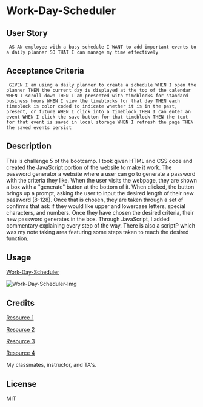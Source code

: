 # Work-Day-Scheduler

## User Story
``
AS AN employee with a busy schedule
I WANT to add important events to a daily planner
SO THAT I can manage my time effectively``

## Acceptance Criteria
``
GIVEN I am using a daily planner to create a schedule
WHEN I open the planner
THEN the current day is displayed at the top of the calendar
WHEN I scroll down
THEN I am presented with timeblocks for standard business hours
WHEN I view the timeblocks for that day
THEN each timeblock is color coded to indicate whether it is in the past, present, or future
WHEN I click into a timeblock
THEN I can enter an event
WHEN I click the save button for that timeblock
THEN the text for that event is saved in local storage
WHEN I refresh the page
THEN the saved events persist``

## Description
 
This is challenge 5 of the bootcamp. I took given HTML and CSS code and created the JavaScript portion of the website to make it work. The password generator a website where a user can go to generate a password with the criteria they like. When the user visits the webpage, they are shown a box with a "generate" button at the bottom of it. When clicked, the button brings up a prompt, asking the user to input the desired length of their new password (8-128). Once that is chosen, they are taken through a set of confirms that ask if they would like upper and lowercase letters, special characters, and numbers. Once they have chosen the desired criteria, their new password generates in the box. Through JavaScript, I added commentary explaining every step of the way. There is also a scriptP which was my note taking area featuring some steps taken to reach the desired function.

## Usage
[Work-Day-Scheduler](https://ashleyg5.github.io/Work-Day-Scheduler/)
 
![Work-Day-Scheduler-Img](https://user-images.githubusercontent.com/118938942/230435927-ca012377-1980-41c1-ae84-2eb5ec4b49d2.png)



## Credits

[Resource 1](https://day.js.org/docs/en/display/format)

[Resource 2](https://stackoverflow.com/questions/44564795/how-to-keep-localstorage-values-after-refresh)

[Resource 3](https://learn.jquery.com/using-jquery-core/document-ready/)

[Resource 4](https://www.w3schools.com/jsref/dom_obj_document.asp)

My classmates, instructor, and TA's.

## License

MIT
